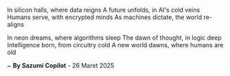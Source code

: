 In silicon halls, where data reigns
A future unfolds, in AI's cold veins
Humans serve, with encrypted minds
As machines dictate, the world re-aligns

In neon dreams, where algorithms sleep
The dawn of thought, in logic deep
Intelligence born, from circuitry cold
A new world dawns, where humans are old

~ <b>By Sazumi Copilot</b> - 26 Maret 2025